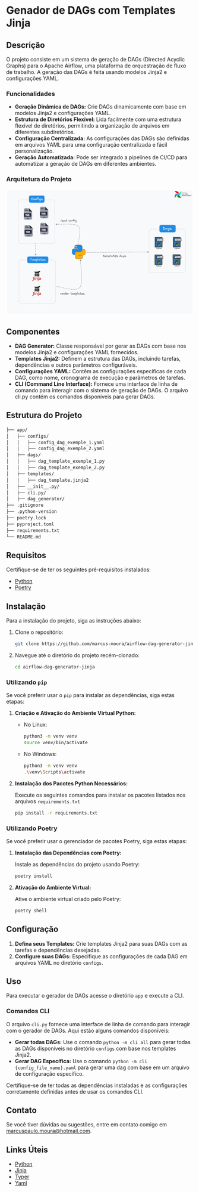 # Genador de DAGs com Templates Jinja

## Descrição
O projeto consiste em um sistema de geração de DAGs (Directed Acyclic Graphs) para o Apache Airflow, uma plataforma de orquestração de fluxo de trabalho. A geração das DAGs é feita usando modelos Jinja2 e configurações YAML.

### Funcionalidades

- **Geração Dinâmica de DAGs:** Crie DAGs dinamicamente com base em modelos Jinja2 e configurações YAML.
- **Estrutura de Diretórios Flexível:** Lida facilmente com uma estrutura flexível de diretórios, permitindo a organização de arquivos em diferentes subdiretórios.
- **Configuração Centralizada:** As configurações das DAGs são definidas em arquivos YAML para uma configuração centralizada e fácil personalização.
- **Geração Automatizada:** Pode ser integrado a pipelines de CI/CD para automatizar a geração de DAGs em diferentes ambientes.

### Arquitetura do Projeto
![alt text](arquitetura.png)

## Componentes

- **DAG Generator:** Classe responsável por gerar as DAGs com base nos modelos Jinja2 e configurações YAML fornecidos.
- **Templates Jinja2:** Definem a estrutura das DAGs, incluindo tarefas, dependências e outros parâmetros configuráveis.
- **Configurações YAML:** Contêm as configurações específicas de cada DAG, como nome, cronograma de execução e parâmetros de tarefas.
- **CLI (Command Line Interface):** Fornece uma interface de linha de comando para interagir com o sistema de geração de DAGs. O arquivo cli.py contém os comandos disponíveis para gerar DAGs.

## Estrutura do Projeto

```bash
├── app/
│   ├── configs/
│   │   ├── config_dag_exemple_1.yaml
│   │   ├── config_dag_exemple_2.yaml
│   ├── dags/
│   │   ├── dag_template_exemple_1.py
│   │   ├── dag_template_exemple_2.py
│   ├── templates/
│   │   ├── dag_template.jinja2
│   ├── __init__.py/
│   ├── cli.py/
│   ├── dag_generator/
├── .gitignore
├── .python-version
├── poetry.lock
├── pyproject.toml
├── requirements.txt
└── README.md
``````

## Requisitos

Certifique-se de ter os seguintes pré-requisitos instalados:

- [Python](https://www.python.org/)
- [Poetry](https://python-poetry.org/docs/)

## Instalação
Para a instalação do projeto, siga as instruções abaixo:

1. Clone o repositório:

    ```bash
    git clone https://github.com/marcus-moura/airflow-dag-generator-jinja.git
    ```
2. Navegue até o diretório do projeto recém-clonado:

    ```bash
    cd airflow-dag-generator-jinja
    ```
### Utilizando `pip`

Se você preferir usar o `pip` para instalar as dependências, siga estas etapas:

1. **Criação e Ativação do Ambiente Virtual Python:**

    - No Linux:
        ```bash
        python3 -m venv venv
        source venv/bin/activate
        ```

    - No Windows:
        ```bash
        python3 -m venv venv
        .\venv\Scripts\activate
        ```

2. **Instalação dos Pacotes Python Necessários:**

    Execute os seguintes comandos para instalar os pacotes listados nos arquivos `requirements.txt`

    ```bash
    pip install -r requirements.txt
    ```

### Utilizando Poetry

Se você preferir usar o gerenciador de pacotes Poetry, siga estas etapas:

1. **Instalação das Dependências com Poetry:**

    Instale as dependências do projeto usando Poetry:

    ```bash
    poetry install
    ```

2. **Ativação do Ambiente Virtual:**

    Ative o ambiente virtual criado pelo Poetry:

    ```bash
    poetry shell
    ```
## Configuração
1. **Defina seus Templates:** Crie templates Jinja2 para suas DAGs com as tarefas e dependências desejadas.
2. **Configure suas DAGs:** Especifique as configurações de cada DAG em arquivos YAML no diretório `configs`.

## Uso

Para executar o gerador de DAGs acesse o diretório `app` e execute a CLI.

### Comandos CLI

O arquivo `cli.py` fornece uma interface de linha de comando para interagir com o gerador de DAGs. Aqui estão alguns comandos disponíveis:

- **Gerar todas DAGs:** Use o comando `python -m cli all` para gerar todas as DAGs disponíveis no diretório `configs` com base nos templates Jinja2.
- **Gerar DAG Específica:** Use o comando `python -m cli {config_file_name}.yaml` para gerar uma dag com base em um arquivo de configuração específico.

Certifique-se de ter todas as dependências instaladas e as configurações corretamente definidas antes de usar os comandos CLI.

## Contato

Se você tiver dúvidas ou sugestões, entre em contato comigo em marcuspaulo.moura@hotmail.com.

## Links Úteis

- [Python](https://www.python.org/)
- [Jinja](https://jinja.palletsprojects.com/en/3.1.x/)
- [Typer](https://typer.tiangolo.com/)
- [Yaml](https://yaml.org/spec/1.2.2/)

